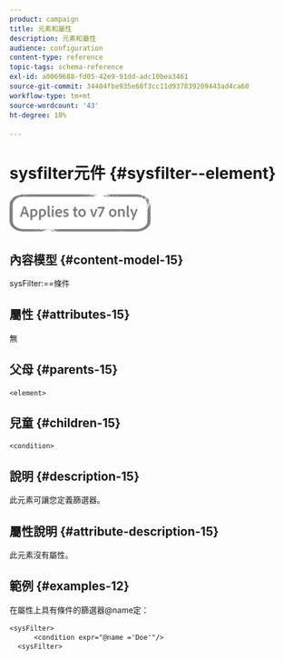 ```yaml
---
product: campaign
title: 元素和屬性
description: 元素和屬性
audience: configuration
content-type: reference
topic-tags: schema-reference
exl-id: a0069688-fd05-42e9-91dd-adc10bea3461
source-git-commit: 34404fbe935e68f3cc11d937839209443ad4ca60
workflow-type: tm+mt
source-wordcount: '43'
ht-degree: 18%

---
```


# sysfilter元件 {#sysfilter--element}

![](../../../assets/v7-only.svg)

## 內容模型 {#content-model-15}

sysFilter:==條件

## 屬性 {#attributes-15}

無

## 父母 {#parents-15}

`<element>`

## 兒童 {#children-15}

`<condition>`

## 說明 {#description-15}

此元素可讓您定義篩選器。

## 屬性說明 {#attribute-description-15}

此元素沒有屬性。

## 範例 {#examples-12}

在屬性上具有條件的篩選器@name定：

```
<sysFilter>
      <condition expr="@name ='Doe'"/>
  <sysFilter>
```
